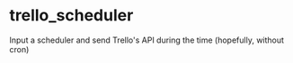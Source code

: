 # trello_scheduler
Input a scheduler and send Trello's API during the time (hopefully, without cron)
